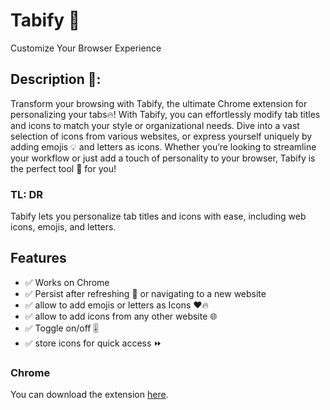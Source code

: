 # Tabify 🎨
Customize Your Browser Experience 

## Description 👀:
Transform your browsing with Tabify, the ultimate Chrome extension for personalizing your tabs🔥! With Tabify, you can effortlessly modify tab titles and icons to match your style or organizational needs. Dive into a vast selection of icons from various websites, or express yourself uniquely by adding emojis 💡 and letters as icons. Whether you’re looking to streamline your workflow or just add a touch of personality to your browser, Tabify is the perfect tool 🔨 for you!

### TL: DR
Tabify lets you personalize tab titles and icons with ease, including web icons, emojis, and letters.

## Features
- ✅ Works on Chrome
- ✅ Persist after refreshing 🔄 or navigating to a new website 
- ✅ allow to add emojis or letters as Icons ❤️🔥
- ✅ allow to add icons from any other website 🌐
- ✅ Toggle on/off 🎚️
- ✅ store icons for quick access ⏩


### Chrome
You can download the extension [here]().
